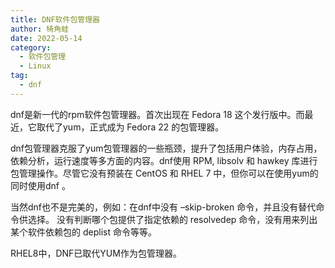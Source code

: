 ```yaml
---
title: DNF软件包管理器
author: 犄角蛙
date: 2022-05-14
category:
  - 软件包管理
  - Linux
tag:
  - dnf
---
```



dnf是新一代的rpm软件包管理器。首次出现在 Fedora 18 这个发行版中。而最近，它取代了yum，正式成为 Fedora 22 的包管理器。

dnf包管理器克服了yum包管理器的一些瓶颈，提升了包括用户体验，内存占用，依赖分析，运行速度等多方面的内容。dnf使用 RPM, libsolv 和 hawkey 库进行包管理操作。尽管它没有预装在 CentOS 和 RHEL 7 中，但你可以在使用yum的同时使用dnf 。

当然dnf也不是完美的，例如：在dnf中没有 –skip-broken 命令，并且没有替代命令供选择。 没有判断哪个包提供了指定依赖的 resolvedep 命令，没有用来列出某个软件依赖包的 deplist 命令等等。

RHEL8中，DNF已取代YUM作为包管理器。




